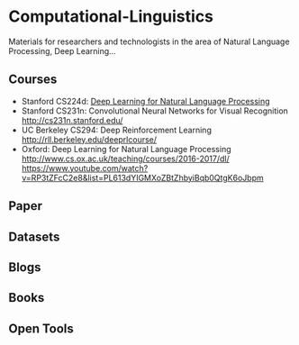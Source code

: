 # Computational-Linguistics
Materials for researchers and technologists in the area of Natural Language Processing, Deep Learning...


## Courses ##
* Stanford CS224d: [Deep Learning for Natural Language Processing](http://cs224d.stanford.edu/)
* Stanford CS231n: Convolutional Neural Networks for Visual Recognition http://cs231n.stanford.edu/ 
* UC Berkeley CS294: Deep Reinforcement Learning http://rll.berkeley.edu/deeprlcourse/ 
* Oxford: Deep Learning for Natural Language Processing http://www.cs.ox.ac.uk/teaching/courses/2016-2017/dl/ https://www.youtube.com/watch?v=RP3tZFcC2e8&list=PL613dYIGMXoZBtZhbyiBqb0QtgK6oJbpm 


## Paper ##
## Datasets ##
## Blogs ##
## Books ##
## Open Tools ##
